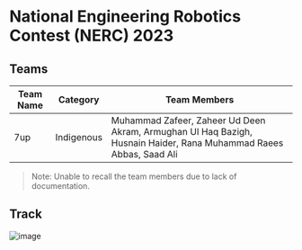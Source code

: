 # National Engineering Robotics Contest (NERC) 2023

## Teams
| Team Name | Category   | Team Members                                                                                                       |
| --------- | ---------- | ------------------------------------------------------------------------------------------------------------------ |
| 7up       | Indigenous | Muhammad Zafeer, Zaheer Ud Deen Akram, Armughan Ul Haq Bazigh, Husnain Haider, Rana Muhammad Raees Abbas, Saad Ali |

> Note: Unable to recall the team members due to lack of documentation.

## Track
![image](https://github.com/user-attachments/assets/c1e373f7-bb2c-421a-8567-52d0735e5820)
